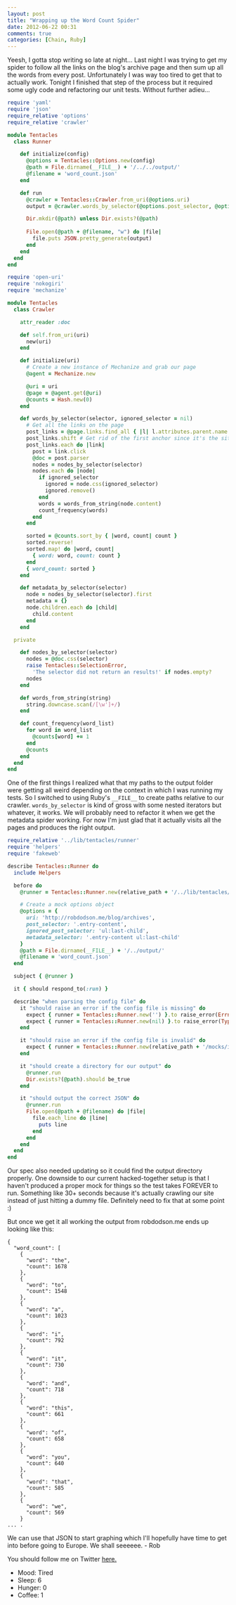 ```yaml
---
layout: post
title: "Wrapping up the Word Count Spider"
date: 2012-06-22 00:31
comments: true
categories: [Chain, Ruby]
---
```


Yeesh, I gotta stop writing so late at night... Last night I was trying to get my spider to follow all the links on the blog's archive page and then sum up all the words from every post. Unfortunately I was way too tired to get that to actually work. Tonight I finished that step of the process but it required some ugly code and refactoring our unit tests. Without further adieu...

<!--more-->

```ruby tentacles/lib/tentacles/runner.b
require 'yaml'
require 'json'
require_relative 'options'
require_relative 'crawler'

module Tentacles
  class Runner

    def initialize(config)
      @options = Tentacles::Options.new(config)
      @path = File.dirname(__FILE__) + '/../../output/'
      @filename = 'word_count.json'
    end

    def run      
      @crawler = Tentacles::Crawler.from_uri(@options.uri)
      output = @crawler.words_by_selector(@options.post_selector, @options.ignored_post_selector)

      Dir.mkdir(@path) unless Dir.exists?(@path)
      
      File.open(@path + @filename, "w") do |file|
        file.puts JSON.pretty_generate(output)
      end
    end
  end
end
```

```ruby tentacles/lib/tentacles/crawler.rb
require 'open-uri'
require 'nokogiri'
require 'mechanize'

module Tentacles
  class Crawler

    attr_reader :doc

    def self.from_uri(uri)
      new(uri)
    end

    def initialize(uri)
      # Create a new instance of Mechanize and grab our page
      @agent = Mechanize.new

      @uri = uri
      @page = @agent.get(@uri)
      @counts = Hash.new(0)
    end

    def words_by_selector(selector, ignored_selector = nil)
      # Get all the links on the page
      post_links = @page.links.find_all { |l| l.attributes.parent.name == 'h1' }
      post_links.shift # Get rid of the first anchor since it's the site header
      post_links.each do |link|
        post = link.click
        @doc = post.parser
        nodes = nodes_by_selector(selector)
        nodes.each do |node|
          if ignored_selector
            ignored = node.css(ignored_selector)
            ignored.remove()
          end
          words = words_from_string(node.content)
          count_frequency(words)
        end
      end

      sorted = @counts.sort_by { |word, count| count }
      sorted.reverse!
      sorted.map! do |word, count|
        { word: word, count: count }
      end
      { word_count: sorted }
    end

    def metadata_by_selector(selector)
      node = nodes_by_selector(selector).first
      metadata = {}
      node.children.each do |child|
        child.content
      end      
    end

  private

    def nodes_by_selector(selector)
      nodes = @doc.css(selector)
      raise Tentacles::SelectionError, 
        'The selector did not return an results!' if nodes.empty?
      nodes
    end 

    def words_from_string(string)
      string.downcase.scan(/[\w']+/)
    end

    def count_frequency(word_list)
      for word in word_list
        @counts[word] += 1
      end
      @counts
    end
  end
end
```

One of the first things I realized what that my paths to the output folder were getting all weird depending on the context in which I was running my tests. So I switched to using Ruby's `__FILE__` to create paths relative to our crawler. `words_by_selector` is kind of gross with some nested iterators but whatever, it works. We will probably need to refactor it when we get the metadata spider working. For now I'm just glad that it actually visits all the pages and produces the right output.

```ruby spec/runner_spec.rb
require_relative '../lib/tentacles/runner'
require 'helpers'
require 'fakeweb'

describe Tentacles::Runner do
  include Helpers

  before do
    @runner = Tentacles::Runner.new(relative_path + '/../lib/tentacles/config.yml')

    # Create a mock options object
    @options = {
      uri: 'http://robdodson.me/blog/archives',
      post_selector: '.entry-content',
      ignored_post_selector: 'ul:last-child',
      metadata_selector: '.entry-content ul:last-child'
    }
    @path = File.dirname(__FILE__) + '/../output/'
    @filename = 'word_count.json' 
  end

  subject { @runner }

  it { should respond_to(:run) }

  describe "when parsing the config file" do
    it "should raise an error if the config file is missing" do
      expect { runner = Tentacles::Runner.new('') }.to raise_error(Errno::ENOENT)
      expect { runner = Tentacles::Runner.new(nil) }.to raise_error(TypeError)
    end

    it "should raise an error if the config file is invalid" do
      expect { runner = Tentacles::Runner.new(relative_path + '/mocks/invalid_yaml.yml') }.to raise_error(Psych::SyntaxError)
    end

    it "should create a directory for our output" do
      @runner.run
      Dir.exists?(@path).should be_true
    end

    it "should output the correct JSON" do
      @runner.run
      File.open(@path + @filename) do |file|
        file.each_line do |line|
          puts line
        end
      end
    end
  end
end
```

Our spec also needed updating so it could find the output directory properly. One downside to our current hacked-together setup is that I haven't produced a proper mock for things so the test takes FOREVER to run. Something like 30+ seconds because it's actually crawling our site instead of just hitting a dummy file. Definitely need to fix that at some point :)

But once we get it all working the output from robdodson.me ends up looking like this:

```
{
  "word_count": [
    {
      "word": "the",
      "count": 1678
    },
    {
      "word": "to",
      "count": 1548
    },
    {
      "word": "a",
      "count": 1023
    },
    {
      "word": "i",
      "count": 792
    },
    {
      "word": "it",
      "count": 730
    },
    {
      "word": "and",
      "count": 718
    },
    {
      "word": "this",
      "count": 661
    },
    {
      "word": "of",
      "count": 658
    },
    {
      "word": "you",
      "count": 640
    },
    {
      "word": "that",
      "count": 585
    },
    {
      "word": "we",
      "count": 569
    }
... .
```
We can use that JSON to start graphing which I'll hopefully have time to get into before going to Europe. We shall seeeeee. - Rob

You should follow me on Twitter [here.](http://twitter.com/rob_dodson)

<ul class="personal-stats">
    <li>Mood: Tired</li>
    <li>Sleep: 6</li>
    <li>Hunger: 0</li>
    <li>Coffee: 1</li>
</ul>